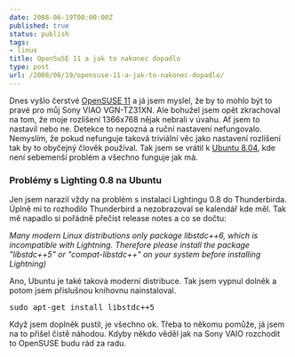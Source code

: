 ```yaml
---
date: 2008-06-19T00:00:00Z
published: true
status: publish
tags:
- linux
title: OpenSuSE 11 a jak to nakonec dopadlo
type: post
url: /2008/06/19/opensuse-11-a-jak-to-nakonec-dopadlo/
---
```


Dnes vyšlo čerstvé <a href="https://software.opensuse.org/">OpenSUSE 11</a> a já jsem myslel, že by to mohlo být to pravé pro můj Sony VIAO VGN-TZ31XN. Ale bohužel jsem opět zkrachoval na tom, že moje rozlišení 1366x768 nějak nebrali v úvahu. Ať jsem to nastavil nebo ne. Detekce to nepozná a ruční nastavení nefungovalo. Nemyslím, že pokud nefunguje taková triviální věc jako nastavení rozlišení tak by to obyčejný člověk používal.  Tak jsem se vrátil k <a href="https://www.ubuntu.cz">Ubuntu 8.04</a>, kde není sebemenší problém a všechno funguje jak má.
<h3>Problémy s Lighting 0.8 na Ubuntu</h3>
Jen jsem narazil vždy na problém s instalací Lightingu 0.8 do Thunderbirda. Úplně mi to rozhodilo Thunderbird a nezobrazoval se kalendář kde měl. Tak mě napadlo si pořádně přečíst release notes a co se dočtu:
<p><em>Many modern Linux distributions only package libstdc++6, which is incompatible with Lightning. Therefore please install the package "libstdc++5" or "compat-libstdc++" on your system before installing Lightning) </em></p>

 Ano, Ubuntu je také taková moderní distribuce. Tak jsem vypnul dolněk a potom jsem příslušnou knihovnu nainstaloval.

<pre class="brush: plain">sudo apt-get install libstdc++5</pre>
Když jsem doplněk pustil, je všechno ok. Třeba to někomu pomůže, já jsem na to přišel čistě náhodou.  Kdyby někdo věděl jak na Sony VAIO rozchodit to OpenSUSE budu rád za radu.
